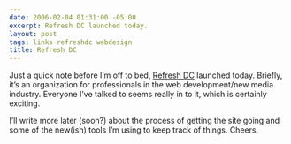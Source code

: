 ```yaml
---
date: 2006-02-04 01:31:00 -05:00
excerpt: Refresh DC launched today.
layout: post
tags: links refreshdc webdesign
title: Refresh DC
---
```


Just a quick note before I’m off to bed, [Refresh DC](http://refresh-dc.org/) launched today. Briefly, it’s an organization for professionals in the web development/new media industry. Everyone I’ve talked to seems really in to it, which is certainly exciting.

I’ll write more later (soon?) about the process of getting the site going and some of the new(ish) tools I’m using to keep track of things. Cheers.